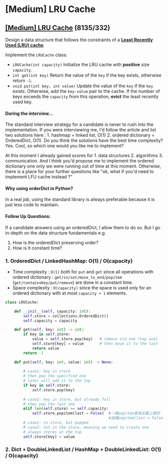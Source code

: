 # \[Medium\] LRU Cache

## [\[Medium\] LRU Cache](https://leetcode.com/problems/lru-cache/)     \(8135/332\)



Design a data structure that follows the constraints of a [**Least Recently Used \(LRU\) cache**](https://en.wikipedia.org/wiki/Cache_replacement_policies#LRU).

Implement the `LRUCache` class:

* `LRUCache(int capacity)` Initialize the LRU cache with **positive** size `capacity`.
* `int get(int key)` Return the value of the `key` if the key exists, otherwise return `-1`.
* `void put(int key, int value)` Update the value of the `key` if the `key` exists. Otherwise, add the `key-value` pair to the cache. If the number of keys exceeds the `capacity` from this operation, **evict** the least recently used key.

#### During the interview...

The standard interview strategy for a candidate is never to rush into the implementation. If you were interviewing me, I'd follow the article and list two solutions here : 1. hashmap + linked list, O\(1\) 2. ordered dictionary = OrderedDict, O\(1\). Do you think the solutions have the best time complexity? Yes. Cool, so which one would you like me to implement?

At this moment I already gained scores for 1. data structures 2. algorithms 3. communication. And I think you'd propose me to implement the ordered dictionary one only we were running out of time at this moment. Otherwise, there is a place for your further questions like "ok, what if you'd need to implement LFU cache instead ?"

#### Why using orderDict in Python?

In a real job, using the standard library is always preferable because it is just less code to maintain.

#### Follow Up Questions:

If a candidate answers using an orderedDict, I allow them to do so. But I go in-depth on the data structure fundamentals e.g. 

1. How is the orderedDict preserving order? 
2. How is it constant time?

### 1. OrderedDict / LinkedHashMap:    O\(1\) / O\(capacity\)

* Time complexity : `O(1)` both for `put` and `get` since all operations with ordered dictionary : `get/in/set/move_to_end/popitem` \(`get/containsKey/put/remove`\) are done in a constant time.
* Space complexity : `O(capacity)` since the space is used only for an ordered dictionary with at most `capacity + 1` elements.

```python
class LRUCache:

    def __init__(self, capacity: int):
        self.store = collections.OrderedDict()
        self.capacity = capacity

    def get(self, key: int) -> int:
        if key in self.store:
            value = self.store.pop(key)   # remove old one (top one)
            self.store[key] = value       # then move it to the last
            return value
        return -1

    def put(self, key: int, value: int) -> None:
        
        # case1: key in store
        # then pop the specified one
        # later will add it to the top
        if key in self.store:
            self.store.pop(key)                
        
        # case2: key in store, but already full
        # then pop the last one
        elif len(self.store) >= self.capacity: 
            self.store.popitem(last = False)  #一般popitem會丟出最上面的
                                              #這裡popitem(last = False)會丟最下面
        # case1: in store, but popped    
        # case2: not in the store, meaning we need to create one
        # always stores at the top
        self.store[key] = value
```

### 2. Dict + DoubleLinkedList / HashMap + DoubleLinkedList:    O\(1\) / O\(capacity\)

